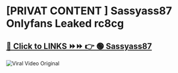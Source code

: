 
 # [PRIVAT CONTENT ] Sassyass87 Onlyfans Leaked rc8cg

## <h2><a href="https://clipsfans.com/Sassyass87&ref=git">🔗 Click to LINKS ⏩⏩ 👉 🟢 Sassyass87 </a></h2>

<a href="https://clipsfans.com/Sassyass87&ref=git" rel="nofollow" data-target="animated-image.originalLink"><img src="https://i.ibb.co.com/xMMVF88/686577567.gif" alt="Viral Video Original" style="max-width: 100%; display: inline-block;" data-target="animated-image.originalImage"></a>

